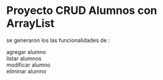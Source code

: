# Proyecto CRUD Alumnos con ArrayList

se generaron los las funcionalidades de :

agregar alumno <br>
listar alumnos<br>
modificar alumno<br>
eliminar alumno
